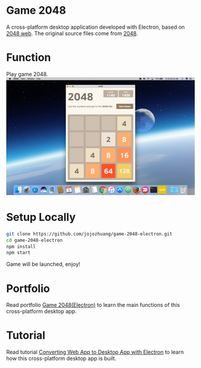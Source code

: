 # Game 2048
A cross-platform desktop application developed with Electron, based on [2048 web](https://gabrielecirulli.github.io/2048/). The original source files come from [2048](https://github.com/gabrielecirulli/2048).

# Function
Play game 2048.
![image](/public/2048.png)

# Setup Locally
```bash
git clone https://github.com/jojozhuang/game-2048-electron.git
cd game-2048-electron
npm install
npm start
```
Game will be launched, enjoy!

# Portfolio 
Read portfolio [Game 2048(Electron)](http://jojozhuang.github.io/portfolio/game-2048-electron/) to learn the main functions of this cross-platform desktop app.

# Tutorial
Read tutorial [Converting Web App to Desktop App with Electron](http://jojozhuang.github.io/tutorial/nodejs/converting-web-app-to-desktop-app-with-electron/) to learn how this cross-platform desktop app is built.
